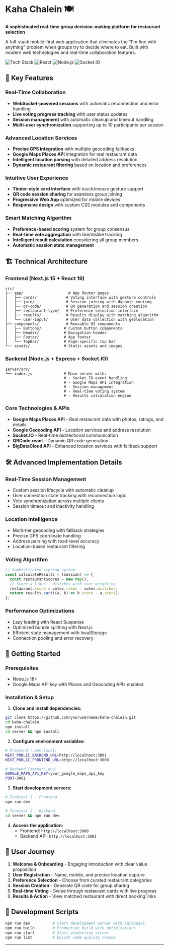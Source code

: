 # Kaha Chalein 🍽️

**A sophisticated real-time group decision-making platform for restaurant selection**

A full-stack mobile-first web application that eliminates the "I'm fine with anything" problem when groups try to decide where to eat. Built with modern web technologies and real-time collaboration features.

![Tech Stack](https://img.shields.io/badge/Next.js-15.3.2-black?style=flat-square&logo=next.js)
![React](https://img.shields.io/badge/React-19.0.0-blue?style=flat-square&logo=react)
![Node.js](https://img.shields.io/badge/Node.js-Express-green?style=flat-square&logo=node.js)
![Socket.IO](https://img.shields.io/badge/Socket.IO-4.8.1-white?style=flat-square&logo=socket.io&logoColor=black)

## 🚀 Key Features

### Real-Time Collaboration
- **WebSocket-powered sessions** with automatic reconnection and error handling
- **Live voting progress tracking** with user status updates
- **Session management** with automatic cleanup and timeout handling
- **Multi-user synchronization** supporting up to 10 participants per session

### Advanced Location Services
- **Precise GPS integration** with multiple geocoding fallbacks
- **Google Maps Places API** integration for real restaurant data
- **Intelligent location parsing** with detailed address resolution
- **Dynamic restaurant filtering** based on location and preferences

### Intuitive User Experience
- **Tinder-style card interface** with touch/mouse gesture support
- **QR code session sharing** for seamless group joining
- **Progressive Web App** optimized for mobile devices
- **Responsive design** with custom CSS modules and components

### Smart Matching Algorithm
- **Preference-based scoring** system for group consensus
- **Real-time vote aggregation** with like/dislike tracking
- **Intelligent result calculation** considering all group members
- **Automatic session state management**

## 🏗️ Technical Architecture

### Frontend (Next.js 15 + React 19)
```
src/
├── app/                    # App Router pages
│   ├── cards/             # Voting interface with gesture controls
│   ├── join/              # Session joining with dynamic routing
│   ├── qr-code/           # QR generation and session creation
│   ├── restaurant-type/   # Preference selection interface
│   ├── results/           # Results display with matching algorithm
│   └── user-input/        # User data collection with geolocation
├── components/            # Reusable UI components
│   ├── Buttons/          # Custom button components
│   ├── Header/           # Navigation header
│   ├── Footer/           # App footer
│   └── TopBar/           # Page-specific top bar
└── assets/               # Static assets and images
```

### Backend (Node.js + Express + Socket.IO)
```
server/src/
└── index.js              # Main server with:
                          # - Socket.IO event handling
                          # - Google Maps API integration
                          # - Session management
                          # - Real-time voting system
                          # - Results calculation engine
```

### Core Technologies & APIs
- **Google Maps Places API** - Real restaurant data with photos, ratings, and details
- **Google Geocoding API** - Location services and address resolution
- **Socket.IO** - Real-time bidirectional communication
- **QRCode.react** - Dynamic QR code generation
- **BigDataCloud API** - Enhanced location services with fallback support

## 🛠️ Advanced Implementation Details

### Real-Time Session Management
- Custom session lifecycle with automatic cleanup
- User connection state tracking with reconnection logic
- Vote synchronization across multiple clients
- Session timeout and inactivity handling

### Location Intelligence
- Multi-tier geocoding with fallback strategies
- Precise GPS coordinate handling
- Address parsing with road-level accuracy
- Location-based restaurant filtering

### Voting Algorithm
```javascript
// Sophisticated scoring system
const calculateResults = (session) => {
  const restaurantScores = new Map();
  // Score = likes - dislikes with user weighting
  restaurant.score = votes.likes - votes.dislikes;
  return results.sort((a, b) => b.score - a.score);
};
```

### Performance Optimizations
- Lazy loading with React Suspense
- Optimized bundle splitting with Next.js
- Efficient state management with localStorage
- Connection pooling and error recovery

## 🚀 Getting Started

### Prerequisites
- Node.js 18+ 
- Google Maps API key with Places and Geocoding APIs enabled

### Installation & Setup

1. **Clone and install dependencies:**
```bash
git clone https://github.com/yourusername/kaha-chalein.git
cd kaha-chalein
npm install
cd server && npm install
```

2. **Configure environment variables:**
```bash
# Frontend (.env.local)
NEXT_PUBLIC_BACKEND_URL=http://localhost:3001
NEXT_PUBLIC_FRONTEND_URL=http://localhost:3000

# Backend (server/.env)
GOOGLE_MAPS_API_KEY=your_google_maps_api_key
PORT=3001
```

3. **Start development servers:**
```bash
# Terminal 1 - Frontend
npm run dev

# Terminal 2 - Backend  
cd server && npm run dev
```

4. **Access the application:**
   - Frontend: `http://localhost:3000`
   - Backend API: `http://localhost:3001`

## 📱 User Journey

1. **Welcome & Onboarding** - Engaging introduction with clear value proposition
2. **User Registration** - Name, mobile, and precise location capture
3. **Preference Selection** - Choose from curated restaurant categories
4. **Session Creation** - Generate QR code for group sharing
5. **Real-time Voting** - Swipe through restaurant cards with live progress
6. **Results & Action** - View matched restaurant with direct booking links


## 🔧 Development Scripts

```bash
npm run dev          # Start development server with Turbopack
npm run build        # Production build with optimizations
npm run start        # Start production server
npm run lint         # ESLint code quality checks
```


---
